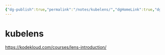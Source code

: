 ```yaml
---
{"dg-publish":true,"permalink":"/notes/kubelens/","dgHomeLink":true,"dgPassFrontmatter":false,"dgShowBacklinks":true,"dgShowLocalGraph":false}
---
```


# kubelens

https://kodekloud.com/courses/lens-introduction/
